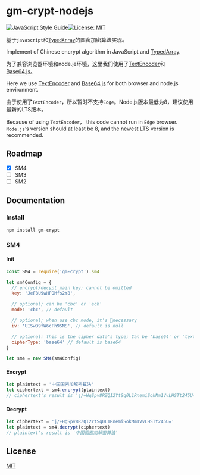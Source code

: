 # gm-crypt-nodejs 

[![JavaScript Style Guide](https://img.shields.io/badge/code_style-standard-brightgreen.svg)](https://standardjs.com)[![License: MIT](https://img.shields.io/badge/License-MIT-yellow.svg)](https://opensource.org/licenses/MIT) 

基于`javascript`和[`TypedArray`](https://developer.mozilla.org/en-US/docs/Web/JavaScript/Reference/Global_Objects/TypedArray)的国密加密算法实现。

Implement of Chinese encrypt algorithm in JavaScript and [TypedArray](https://developer.mozilla.org/en-US/docs/Web/JavaScript/Reference/Global_Objects/TypedArray).

为了兼容浏览器环境和node.je环境，这里我们使用了[TextEncoder](https://developer.mozilla.org/en-US/docs/Web/API/TextEncoder)和[Base64.js](https://github.com/beatgammit/base64-js)。

Here we use [TextEncoder](https://developer.mozilla.org/en-US/docs/Web/API/TextEncoder) and [Base64.js](https://github.com/beatgammit/base64-js) for both browser and node.js environment.

由于使用了`TextEncoder`，所以暂时不支持`Edge`。Node.js版本最低为8，建议使用最新的LTS版本。

Because of using `TextEncoder`， this code cannot run in `Edge` browser. `Node.js`‘s version should at least be 8, and the newest LTS version is recommended.

## Roadmap

- [x] SM4
- [ ] SM3
- [ ] SM2

## Documentation

### Install

```
npm install gm-crypt
```

### SM4

#### Init

```js
const SM4 = require('gm-crypt').sm4

let sm4Config = {
  // encrypt/decypt main key; cannot be omitted
  key: 'JeF8U9wHFOMfs2Y8',

  // optional; can be 'cbc' or 'ecb'
  mode: 'cbc', // default

  // optional; when use cbc mode, it's necessary
  iv: 'UISwD9fW6cFh9SNS', // default is null

  // optional: this is the cipher data's type; Can be 'base64' or 'text'
  cipherType: 'base64' // default is base64
}

let sm4 = new SM4(sm4Config)
```

#### Encrypt

```js
let plaintext = '中国国密加解密算法'
let ciphertext = sm4.encrypt(plaintext)
// ciphertext's result is 'j/+HgSpv8RZQI2YtSq0L1RnemiSokMm1VvLHSTt245U='
```

#### Decrypt

```js
let ciphertext = 'j/+HgSpv8RZQI2YtSq0L1RnemiSokMm1VvLHSTt245U='
let plaintext = sm4.decrypt(ciphertext)
// plaintext's result is '中国国密加解密算法'
```


## License

[MIT](LICENSE)